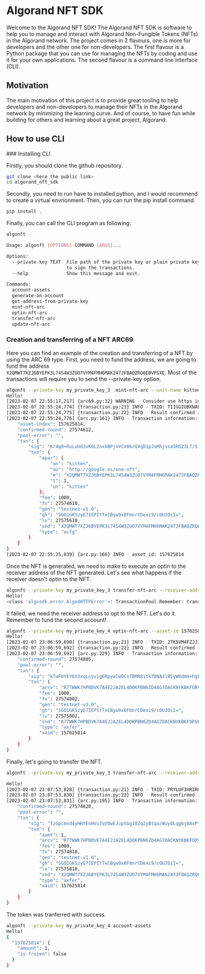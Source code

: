 # Algorand NFT SDK

Welcome to the Algorand NFT SDK! The Algorand NFT SDK is software to help you to manage and interact with Algorand Non-Fungible Tokens (NFTs) in the Algorand network. The project comes in 2 flavours, one is more for developers and the other one for non-developers. The first flavour is a Python package that you can use for managing the NFTs by coding and use it for your own applications. The second flavour is a command line interface (CLI).

## Motivation

The main motivation of this project is to provide great tooling to help developers and non-developers to manage their NFTs in the Algorand network by minimizing the learning curve. And of course, to have fun while building for others and learning about a great project, Algorand.

## How to use CLI

### Installing CLI

Firstly, you should clone the github repository.

```bash
git clone <here the public link>
cd algorand_nft_sdk
```

Secondly, you need to run have to installed python, and I would recommend to create a virtual envrionment. Then, you can run the pip install command.

```bash
pip install .
```

Finally, you can call the CLI program as following:

```bash
algonft

Usage: algonft [OPTIONS] COMMAND [ARGS]...

Options:
  --private-key TEXT  File path of the private key or plain private key used
                      to sign the transactions.
  --help              Show this message and exit.

Commands:
  account-assets
  generate-an-account
  get-address-from-private-key
  mint-nft-arc
  optin-nft-arc
  transfer-nft-arc
  update-nft-arc
```

### Creation and transferring of a NFT ARC69
Here you can find an example of the creation and transferring of a NFT by using the ARC 69 type. First, you need to fund the address, we are going to fund the address `X2QMWT7XZJ6BYEPK3L74S4W3ZUO7VYM4FMH6MAK247JFBAQZRQ6EBVPSXE`. Most of the transactions will require you to send the --private-key option.

```bash
algonft --private-key my_private_key_3  mint-nft-arc --unit-name kitten --asset-name kitten --asset-url 'http://google.es/one-nft' --permit-empty-address --arc-type arc69 --skip-metadata-validation --manager-account X2QMWT7XZJ6BYEPK3L74S4W3ZUO7VYM4FMH6MAK247JFBAQZRQ6EBVPSXE
Hello!
[2023-02-07 22:55:17,217] {arc69.py:32} WARNING - Consider use https instead of http for security reasons.
[2023-02-07 22:55:24,774] {transaction.py:21} INFO - TXID: TIIGGIUBXNAL673D2KXQYZACFVIPHHTPAZIMKOGY73SRNHDHFH4Q
[2023-02-07 22:55:24,775] {transaction.py:22} INFO - Result confirmed in round: 27574612
[2023-02-07 22:55:24,776] {arc.py:161} INFO - Transaction information: {
    "asset-index": 157625814,
    "confirmed-round": 27574612,
    "pool-error": "",
    "txn": {
        "sig": "Kr4q0+RuLuUd3vK6L2nxkBPjvVCV06rGVqD1pJoMhjssa5RGZ3Lf/SfEbyU/VnyvZNdCpVhzjmEB2Y16E7DCBA==",
        "txn": {
            "apar": {
                "an": "kitten",
                "au": "http://google.es/one-nft",
                "m": "X2QMWT7XZJ6BYEPK3L74S4W3ZUO7VYM4FMH6MAK247JFBAQZRQ6EBVPSXE",
                "t": 1,
                "un": "kitten"
            },
            "fee": 1000,
            "fv": 27574610,
            "gen": "testnet-v1.0",
            "gh": "SGO1GKSzyE7IEPItTxCByw9x8FmnrCDexi9/cOUJOiI=",
            "lv": 27575610,
            "snd": "X2QMWT7XZJ6BYEPK3L74S4W3ZUO7VYM4FMH6MAK247JFBAQZRQ6EBVPSXE",
            "type": "acfg"
        }
    }
}
[2023-02-07 22:55:25,039] {arc.py:166} INFO - asset_id: 157625814
```

Once the NFT is generated, we need to make to execute an optin to the receiver address of the NFT generated. Let's see what happens if the receiver doesn't optin to the NFT.

```bash
algonft --private-key my_private_key_3 transfer-nft-arc --receiver-address R7TWWK7HPBDVK7A4E2JA2EL4DOKPBN6ZD4AG7OACKNYKBKFORVDKRD572U --amount 1 --asset-id 157625814
Hello!
<class 'algosdk.error.AlgodHTTPError'>: TransactionPool.Remember: transaction 5IX3JRCL5WVRXTOKDEUEUFJMNIU7MTNWX63KYQYWT6KK54QQNG7A: receiver error: must optin, asset 157625814 missing from R7TWWK7HPBDVK7A4E2JA2EL4DOKPBN6ZD4AG7OACKNYKBKFORVDKRD572U
```

It failed, we need the receiver address to opt to the NFT. Let's do it. Remember to fund the second account!

```bash
algonft --private-key my_private_key_4 optin-nft-arc --asset-id 157625814
Hello!
[2023-02-07 23:06:59,690] {transaction.py:21} INFO - TXID: 2TK5VM4FZJJJ7H7E4F7PLOXSQATDZL34YBWCOZ7R2VVYEP7YH24A
[2023-02-07 23:06:59,692] {transaction.py:22} INFO - Result confirmed in round: 27574805
[2023-02-07 23:06:59,692] {arc.py:229} INFO - Transaction information: {
    "confirmed-round": 27574805,
    "pool-error": "",
    "txn": {
        "sig": "kTwFmYkYbX3xqLvyvig6Rpywlw0CsTBMR8itk7DNAJlBSyW0dmH+hgbH3sNwOZyVJMnsYcKt0Me+MTvMm+8QAA==",
        "txn": {
            "arcv": "R7TWWK7HPBDVK7A4E2JA2EL4DOKPBN6ZD4AG7OACKNYKBKFORVDKRD572U",
            "fee": 1000,
            "fv": 27574802,
            "gen": "testnet-v1.0",
            "gh": "SGO1GKSzyE7IEPItTxCByw9x8FmnrCDexi9/cOUJOiI=",
            "lv": 27575802,
            "snd": "R7TWWK7HPBDVK7A4E2JA2EL4DOKPBN6ZD4AG7OACKNYKBKFORVDKRD572U",
            "type": "axfer",
            "xaid": 157625814
        }
    }
}
```

Finally, let's going to transfer the NFT.

```bash
algonft --private-key my_private_key_3 transfer-nft-arc --receiver-address R7TWWK7HPBDVK7A4E2JA2EL4DOKPBN6ZD4AG7OACKNYKBKFORVDKRD572U --amount 1 --asset-id 157625814

Hello!
[2023-02-07 23:07:53,828] {transaction.py:21} INFO - TXID: PRYLUF3HRIRGYIW6J6SEMKBODYYGSLTU27LQUVP2DLDAEYH4HHAA
[2023-02-07 23:07:53,830] {transaction.py:22} INFO - Result confirmed in round: 27574820
[2023-02-07 23:07:53,831] {arc.py:195} INFO - Transaction information: {
    "confirmed-round": 27574820,
    "pool-error": "",
    "txn": {
        "sig": "fzGpcmod4yHHYEnHVu7qVOwEJupSGgJ0Zq2yBtqa/Wuy0Lqgbj8AsPtK3Z5aua+iblbNOcqFjSvVckGqqjhCBg==",
        "txn": {
            "aamt": 1,
            "arcv": "R7TWWK7HPBDVK7A4E2JA2EL4DOKPBN6ZD4AG7OACKNYKBKFORVDKRD572U",
            "fee": 1000,
            "fv": 27574818,
            "gen": "testnet-v1.0",
            "gh": "SGO1GKSzyE7IEPItTxCByw9x8FmnrCDexi9/cOUJOiI=",
            "lv": 27575818,
            "snd": "X2QMWT7XZJ6BYEPK3L74S4W3ZUO7VYM4FMH6MAK247JFBAQZRQ6EBVPSXE",
            "type": "axfer",
            "xaid": 157625814
        }
    }
}
```

The token was tranferred with success.
```bash
algonft --private-key my_private_key_4 account-assets
Hello!
{
  "157625814": {
    "amount": 1,
    "is-frozen": false
  }
}
```
